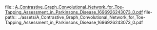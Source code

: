file:: [A_Contrastive_Graph_Convolutional_Network_for_Toe-Tapping_Assessment_in_Parkinsons_Disease_1696926243073_0.pdf](../assets/A_Contrastive_Graph_Convolutional_Network_for_Toe-Tapping_Assessment_in_Parkinsons_Disease_1696926243073_0.pdf)
file-path:: ../assets/A_Contrastive_Graph_Convolutional_Network_for_Toe-Tapping_Assessment_in_Parkinsons_Disease_1696926243073_0.pdf

